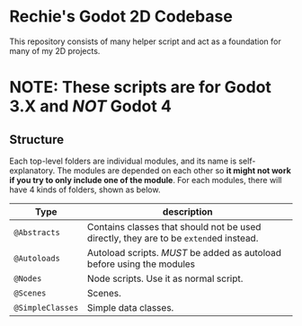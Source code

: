 # Rechie's Godot 2D Codebase
This repository consists of many helper script and act as a foundation for many of my 2D projects.

# NOTE: These scripts are for Godot 3.X and *NOT* Godot 4

## Structure
Each top-level folders are individual modules, and its name is self-explanatory. The modules are depended on each other so **it might not work if you try to only include one of the module**.  For each modules, there will have 4 kinds of folders, shown as below.

| Type | description |
| ----- | ----- |
| `@Abstracts` | Contains classes that should not be used directly, they are to be `extend`ed instead. |
| `@Autoloads` | Autoload scripts. *MUST* be added as autoload before using the modules |
| `@Nodes` | Node scripts. Use it as normal script. |
| `@Scenes` | Scenes. |
| `@SimpleClasses` | Simple data classes. |

